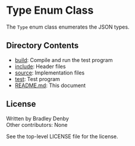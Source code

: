 # Type Enum Class

The `Type` enum class enumerates the JSON types.

## Directory Contents

* [build](build/README.md): Compile and run the test program
* [include](include/Type.hpp): Header files
* [source](source/README.md): Implementation files
* [test](test/test-type.cpp): Test program
* [README.md](README.md): This document

## License

Written by Bradley Denby  
Other contributors: None

See the top-level LICENSE file for the license.

